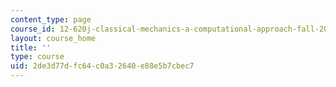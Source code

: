 ```yaml
---
content_type: page
course_id: 12-620j-classical-mechanics-a-computational-approach-fall-2008
layout: course_home
title: ''
type: course
uid: 2de3d77d-fc64-c0a3-2640-e88e5b7cbec7
---
```

